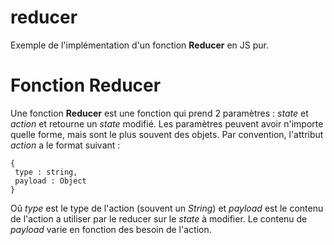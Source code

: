 # reducer

Exemple de l'implémentation d'un fonction **Reducer** en JS pur.

# Fonction Reducer

Une fonction **Reducer** est une fonction qui prend 2 paramètres : _state_ et _action_ et retourne un _state_ modifié.
Les paramètres peuvent avoir n'importe quelle forme, mais sont le plus souvent des objets. Par convention, l'attribut _action_ a le format suivant :

```
{
 type : string,
 payload : Object
}
```

Oû _type_ est le type de l'action (souvent un _String_) et _payload_ est le contenu de l'action a utiliser par le reducer sur le _state_ à modifier. Le contenu de _payload_ varie en fonction des besoin de l'action.



